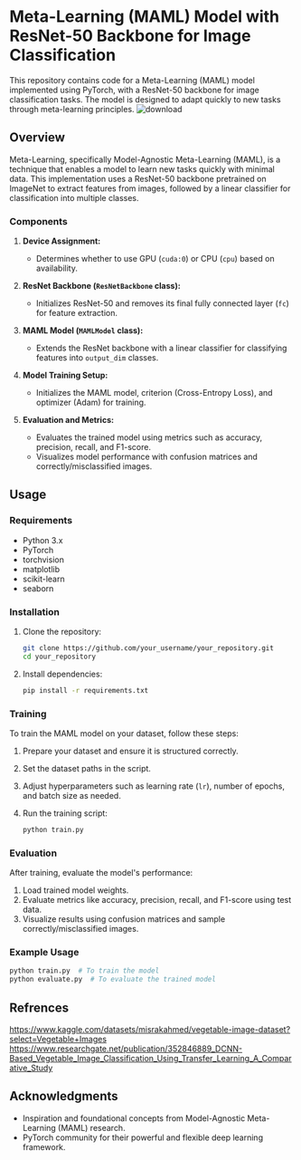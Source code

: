 # Meta-Learning (MAML) Model with ResNet-50 Backbone for Image Classification


This repository contains code for a Meta-Learning (MAML) model implemented using PyTorch, with a ResNet-50 backbone for image classification tasks. The model is designed to adapt quickly to new tasks through meta-learning principles.
![download](https://github.com/user-attachments/assets/a46f5176-a696-441e-85f0-30dd8e02c160)
## Overview

Meta-Learning, specifically Model-Agnostic Meta-Learning (MAML), is a technique that enables a model to learn new tasks quickly with minimal data. This implementation uses a ResNet-50 backbone pretrained on ImageNet to extract features from images, followed by a linear classifier for classification into multiple classes.

### Components

1. **Device Assignment:**
   - Determines whether to use GPU (`cuda:0`) or CPU (`cpu`) based on availability.

2. **ResNet Backbone (`ResNetBackbone` class):**
   - Initializes ResNet-50 and removes its final fully connected layer (`fc`) for feature extraction.

3. **MAML Model (`MAMLModel` class):**
   - Extends the ResNet backbone with a linear classifier for classifying features into `output_dim` classes.

4. **Model Training Setup:**
   - Initializes the MAML model, criterion (Cross-Entropy Loss), and optimizer (Adam) for training.

5. **Evaluation and Metrics:**
   - Evaluates the trained model using metrics such as accuracy, precision, recall, and F1-score.
   - Visualizes model performance with confusion matrices and correctly/misclassified images.

## Usage

### Requirements

- Python 3.x
- PyTorch
- torchvision
- matplotlib
- scikit-learn
- seaborn

### Installation

1. Clone the repository:

   ```bash
   git clone https://github.com/your_username/your_repository.git
   cd your_repository
   ```

2. Install dependencies:

   ```bash
   pip install -r requirements.txt
   ```

### Training

To train the MAML model on your dataset, follow these steps:

1. Prepare your dataset and ensure it is structured correctly.
2. Set the dataset paths in the script.
3. Adjust hyperparameters such as learning rate (`lr`), number of epochs, and batch size as needed.
4. Run the training script:

   ```bash
   python train.py
   ```

### Evaluation

After training, evaluate the model's performance:

1. Load trained model weights.
2. Evaluate metrics like accuracy, precision, recall, and F1-score using test data.
3. Visualize results using confusion matrices and sample correctly/misclassified images.

### Example Usage

```python
python train.py  # To train the model
python evaluate.py  # To evaluate the trained model
```

## Refrences
https://www.kaggle.com/datasets/misrakahmed/vegetable-image-dataset?select=Vegetable+Images
https://www.researchgate.net/publication/352846889_DCNN-Based_Vegetable_Image_Classification_Using_Transfer_Learning_A_Comparative_Study
## Acknowledgments

- Inspiration and foundational concepts from Model-Agnostic Meta-Learning (MAML) research.
- PyTorch community for their powerful and flexible deep learning framework.

